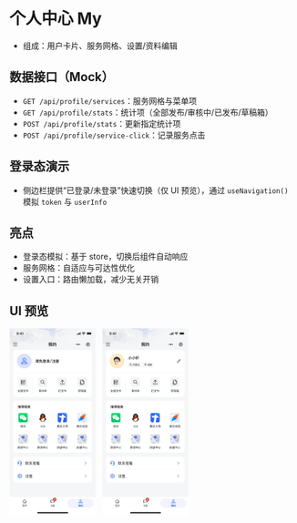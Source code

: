 # 个人中心 My

- 组成：用户卡片、服务网格、设置/资料编辑

## 数据接口（Mock）

- `GET /api/profile/services`：服务网格与菜单项
- `GET /api/profile/stats`：统计项（全部发布/审核中/已发布/草稿箱）
- `POST /api/profile/stats`：更新指定统计项
- `POST /api/profile/service-click`：记录服务点击

## 登录态演示

- 侧边栏提供“已登录/未登录”快速切换（仅 UI 预览），通过 `useNavigation()` 模拟 `token` 与 `userInfo`

## 亮点

- 登录态模拟：基于 store，切换后组件自动响应
- 服务网格：自适应与可达性优化
- 设置入口：路由懒加载，减少无关开销

## UI 预览

<div style="display: flex; gap: 12px; align-items: flex-start;">
  <img src="../images/user1.png" alt="My Placeholder" style="flex: 1 1 0; max-width: 30%; height: auto;" />
    <img src="../images/user2.png" alt="My Placeholder" style="flex: 1 1 0; max-width: 30%; height: auto;" />
</div>